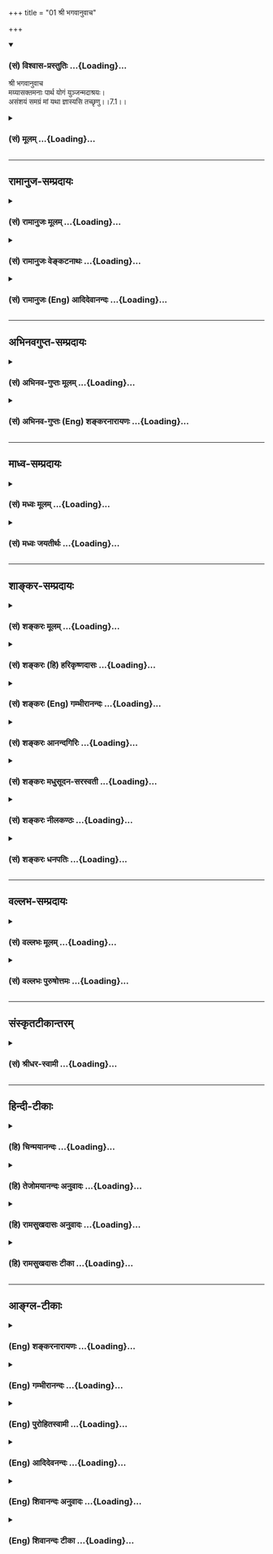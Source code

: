 +++
title = "01 श्री भगवानुवाच"

+++
<div class="js_include" newlevelforh1="3" title="(सं) विश्वास-प्रस्तुतिः" unfilled url="/purANam/mahAbhAratam/06-bhIShma-parva/02-bhagavad-gItA-parva/saMskRtam/vishvAsa-prastutiH/07_jnAna-vijnAna-yogaH/01_shrI_bhagavAnuvAc.md">
<details open><summary><h3>(सं) विश्वास-प्रस्तुतिः ...{Loading}...</h3></summary>

श्री भगवानुवाच  
मय्यासक्तमनाः पार्थ योगं युञ्जन्मदाश्रयः।  
असंशयं समग्रं मां यथा ज्ञास्यसि तच्छृणु।।7.1।।
</details>
</div>
<div class="js_include collapsed" newlevelforh1="3" title="(सं) मूलम्" unfilled url="/purANam/mahAbhAratam/06-bhIShma-parva/02-bhagavad-gItA-parva/saMskRtam/mUlam/07_jnAna-vijnAna-yogaH/01_shrI_bhagavAnuvAc.md">
<details><summary><h3>(सं) मूलम् ...{Loading}...</h3></summary>

श्री भगवानुवाच  
मय्यासक्तमनाः पार्थ योगं युञ्जन्मदाश्रयः।  
असंशयं समग्रं मां यथा ज्ञास्यसि तच्छृणु।।7.1।।
</details>
</div>


_________________
## रामानुज-सम्प्रदायः
<div class="js_include collapsed" newlevelforh1="3" title="(सं) रामानुजः मूलम्" unfilled url="/purANam/mahAbhAratam/06-bhIShma-parva/02-bhagavad-gItA-parva/saMskRtam/rAmAnujaH/mUlam/07_jnAna-vijnAna-yogaH/01_shrI_bhagavAnuvAc.md">
<details><summary><h3>(सं) रामानुजः मूलम् ...{Loading}...</h3></summary>

।।7.1।। श्रीभगवानुवाच **मयि** आभिमुख्येन **आसक्तमनाः**
मत्प्रियत्वातिरेकेण मत्स्वरूपेण गुणैः च चेष्टितेन मद्विभूत्या विश्लेषे
सति तत्क्षणाद् एव विशीर्यमाणस्वभावतया मयि सुगाढं बद्धमनाः **मदाश्रयः**
तथा स्वयं च मया विना विशीर्य्यमाणतया मदाश्रयः मदेकाधारः **मद्योगं
युञ्जन्** योक्तुं प्रवृत्तो योगविषयभूतं माम् **असंशयं** निःसंशयं
**समग्रं** सकलं यथा **ज्ञास्यसि** येन ज्ञानेन उक्तेन ज्ञास्यसि **तद्**
ज्ञानम् अवस्थितमनाः **श्रृणु।**

</details>
</div>
<div class="js_include collapsed" newlevelforh1="3" title="(सं) रामानुजः वेङ्कटनाथः" unfilled url="/purANam/mahAbhAratam/06-bhIShma-parva/02-bhagavad-gItA-parva/saMskRtam/rAmAnujaH/venkaTanAthaH/07_jnAna-vijnAna-yogaH/01_shrI_bhagavAnuvAc.md">
<details><summary><h3>(सं) रामानुजः वेङ्कटनाथः ...{Loading}...</h3></summary>

  
  
।।7.1।। षट्कसङ्गतिमाह प्रथमेनेति। परमेत्यादिना वक्तुमित्यन्तेन
द्वितीयषट्कार्थ उक्तः। ततः परं प्रथमषट्कार्थः।
प्रथमेनाध्यायषट्केनोक्तमित्यन्वयः। मामुपेत्य 8।16 इत्यादीनामर्थं दर्शयति
परमप्राप्यभूतस्येति। तेन परिशुद्धजीवमात्रव्यावर्तनम्। परमप्राप्यत्वे
हेतुः परब्रह्मत्वादिकम्। परं ब्रह्म परं धाम 10।12 इत्यादिकं वक्ष्यति।
पुरुषोत्तमत्वप्रकरणादीनामर्थो निरवद्यत्वम्। एतेनाचिद्गता विकारादयः
चिद्गताः क्लेशादयश्च परिहृताः। अहं सर्वस्य प्रभवः 10।8़ इत्यादेरर्थमाह
निखिलेति। चिदचिदात्मकं सर्वं जगत्प्रतिनिमित्तोपादानभूतस्येत्यर्थः। एवं
परमप्राप्यस्यैव कारणत्वप्रतिपादनाद्व्योमातीतमतन्निरस्तम्।
निमित्तोपादानत्वोपयुक्तंमत्तः परतरम् 7।7 इत्याद्यभिप्रेतं
सर्वज्ञत्वादिकम्। सर्वभूतस्य सर्वान्तर्यामितया सर्वशरीरकस्येत्यर्थः। सर्वं
समाप्नोषि ततोऽसि सर्वः 11।40 इति हि वक्ष्यति। भूमिरापः 7।4 इत्यादिना
विभूत्यध्यायादिना (10) च वक्ष्यमाणं महाविभूतित्वं
नारायणशब्दनिर्वचनमपिपरमप्राप्यभूतस्य महाविभूतेरित्यादिना सूचितम्।
एतदुक्तं भवति परत्वान्निरवद्यत्वात्पितृत्वाद्धितवेदनात्। अन्तरात्मतया
दोषप्रतिक्षेपक्षमत्वतः। भोगलीलार्थनिस्सीमविभूतिद्वययोगतः।
श्रीमत्वादप्युपास्योऽयं प्राप्यो नारायणः परः।। इति। प्राप्त्युपायभूतं
तदुपासनमिति परमात्मोपासनमेव तत्क्रतुन्यायात्तत्प्राप्त्युपायः जीवज्ञानं
कर्मानुष्ठानं च तन्निवर्तकत्वेन परम्परयोपाय इति भावः।
अङ्गप्राप्त्रोर्वचनानन्तरमङ्गिप्राप्ययोः प्रतिपादनमिति
सङ्गत्यभिप्रायेणाह इदानीमिति। पूर्वोक्तात्परिशुद्धात्मनो व्यावृत्तिं
वक्ष्यमाणवैभवसङ्ग्रहं चाभिप्रेत्याह परब्रह्मभूतपरमपुरुषस्वरूपमिति एतेन
तत्त्वपरेषु सामान्यब्रह्मशब्दस्य विशेषे स्थितिर्दर्शिता अथ
मोक्षोपायपरेषु वेदान्तवाक्येषु वेदनोपासनादिशब्दानां विशेषपर्यवसानमाह
तदुपासनं च भक्तिशब्दवाच्यमिति। एवं वाक्यद्वयेन
षटुद्वयसङ्ग्रश्लोकावप्यर्थाद्व्याख्यातौ। तथाहिज्ञानकर्मात्मिके निष्ठे
योगलक्षे सुसंस्कृते। आत्मानुभूतिसिद्ध्यर्थे पूर्वषट्केन चोदिते। मध्यमे
भगवत्तत्त्वयाथात्म्यावाप्तिसिद्धये। ज्ञानकर्माभिनिर्वर्त्यो भक्तियोगः
प्रकीर्तितः गी.सं.2।3 इति। आत्मज्ञानपूर्वकेत्यनेन सुसंस्कृतशब्दो
व्याख्यातः। बुद्धिविशेषसंस्कृतत्वं हि प्रागेवोपपादितम्। योगलक्षे
आत्मानुभूतिसिद्ध्यर्थे इत्यत्र योगो विषयान्तरेभ्यश्चित्तवृत्तिनिरोधः
तज्जन्यसाक्षात्कारस्त्विहात्मानुभूतिशब्देनोच्यत
इत्यपौनरुक्त्यमित्यभिप्रायेणयाथात्म्यदर्शनमित्युक्तम्।
तत्त्वयाथात्म्यशब्दविवरणंपरब्रह्मभूतेत्यादि। तत्त्वशब्दोऽत्र स्वरूपपरः।
याथात्म्यं यथावस्थितः प्रकारः। भक्तेः
कर्मानुष्टानसाध्यात्मदर्शनहेतुकत्वं अष्टादशे वक्ष्यत इत्याहतदेतदिति। ननु
तमेव विदित्वाऽतिमृत्युमेति श्वे.उ.3।86।15 इत्यादिबलाद्वेदनमात्रेण मोक्षः
प्रतीयते अस्तु वाउपासीत इति बलादुपासनरूपेण वेदनेन मोक्षः तथापि न भक्त्या
मोक्ष इति क्वचिदपि श्रुतम्। कर्मसमुच्चयश्च श्रुतिसिद्धो दुस्त्यजः
परमपुरुषविषयस्यैवोपासनस्य मोक्षसाधनत्वमित्यपि दुर्वचम्
रुद्रेन्द्राद्युपासनस्यापि मोक्षसाधनत्वेनाथर्वशिरःप्रतर्दनविद्यादिषु
श्रुतेरित्याद्याशङ्क्याऽऽह उपासनं त्विति। उपासनमेव न तु
ज्ञानमात्रमित्येका प्रतिज्ञा तत्रापि भक्तिरूपापन्नं नोपासनमात्रमिति
द्वितीया एवंविधमुपासनमेव न तु कर्मसमुच्चितमिति तृतीया तच्च परविषयमेवेति
चतुर्थी। एषा तुपरमप्राप्त्युपायभूतमित्यनेन
तत्क्रतुन्यायात्सूचिता। वेदान्तवाक्यसिद्धमिति एतच्चतुष्टयमपि
वेदान्तवाक्यैरेव सिद्धम् न तु कल्प्यम् नाप्युपबृंहणसापेक्षमिति भावः।
तत्र प्रथमां प्रतिज्ञां समर्थयते तमेवेत्यादिना अवगम्यत इत्यन्तेन।
श्रोतव्यो मन्तव्यः बृ.उ.2।4।5 इत्येतयोस्तु
रागप्राप्तश्रवणमननानुवादरूपत्वात्तत्परित्यागेन द्रष्टव्यः ৷৷.
निदिध्यासितव्यः इति विध्यंश उपात्तः। ध्यानोपासनशब्दयोरत्रैकार्थ्यं
दर्शयितुमुभयविशिष्टवाक्योपादानम्। द्रष्टव्यः ৷৷. निदिध्यासितव्यः
इत्यनयोर्भिन्नार्थत्वप्रसिद्धेरेकवाक्यस्थयोरेकार्थत्वं
पौनरुक्त्यादिदोषाच्च दर्शनं ध्यानं च पृथगेव विहितमिति शङ्कायां तयोरपि
सामान्यविशेषन्यायविशेषेणैकार्थ्यमेवेति दर्शयितुं स्मृतिमात्रं
दर्शनमात्रं च पृथक्सर्वग्रन्थिमोक्षहेतुतया वदतोरत
एवैकार्थविषययोर्वाक्ययोरुपादानम्। एतदुक्तं भवति समानप्रकरणपठितविशेषे
सामान्यशब्दानां पर्यवसानं न्यायसिद्धम् अतोऽत्र वेदनादिसामान्यशब्दानां
ध्यानोपासनशब्दवाच्ये विशेषे पर्यवसानमभ्युपेयम् ध्यानं च
तैलधारावदविच्छिन्नस्मृतिसन्ततिरूपमिति ध्रुवा स्मृतिः छ  
  

</details>
</div>
<div class="js_include collapsed" newlevelforh1="3" title="(सं) रामानुजः (Eng) आदिदेवानन्दः" unfilled url="/purANam/mahAbhAratam/06-bhIShma-parva/02-bhagavad-gItA-parva/saMskRtam/rAmAnujaH/english/AdidevAnandaH/07_jnAna-vijnAna-yogaH/01_shrI_bhagavAnuvAc.md">
<details><summary><h3>(सं) रामानुजः (Eng) आदिदेवानन्दः ...{Loading}...</h3></summary>

7.1 The Lord said Listen attentively to My words imparting knowledge to
you, by which you will understand Me indubitably and fully - Me, the
object of the Yogic contemplation in which you are engaged with a mind
so deeply bound to Me by virtue of overwhelming love that it would
disintegrate instantaneously the moment it is out of touch with My
essential nature, attributes, deeds and glories, and with your very self
resting so completely on Me that it would break up when bereft of Me.

</details>
</div>


_________________
## अभिनवगुप्त-सम्प्रदायः
<div class="js_include collapsed" newlevelforh1="3" title="(सं) अभिनव-गुप्तः मूलम्" unfilled url="/purANam/mahAbhAratam/06-bhIShma-parva/02-bhagavad-gItA-parva/saMskRtam/abhinava-guptaH/mUlam/07_jnAna-vijnAna-yogaH/01_shrI_bhagavAnuvAc.md">
<details><summary><h3>(सं) अभिनव-गुप्तः मूलम् ...{Loading}...</h3></summary>

।।7.1 7.2।। मय्यासक्तेति ज्ञानमिति। ज्ञानविज्ञाने ज्ञानक्रिये एव। ततो न
किञ्चिदवशिष्यते सर्वस्य ज्ञेयजातस्य ज्ञानक्रियानिष्ठत्वात्।

</details>
</div>
<div class="js_include collapsed" newlevelforh1="3" title="(सं) अभिनव-गुप्तः (Eng) शङ्करनारायणः" unfilled url="/purANam/mahAbhAratam/06-bhIShma-parva/02-bhagavad-gItA-parva/saMskRtam/abhinava-guptaH/english/shankaranArAyaNaH/07_jnAna-vijnAna-yogaH/01_shrI_bhagavAnuvAc.md">
<details><summary><h3>(सं) अभिनव-गुप्तः (Eng) शङ्करनारायणः ...{Loading}...</h3></summary>

7.1 See comment under 7.2

</details>
</div>


_________________
## माध्व-सम्प्रदायः
<div class="js_include collapsed" newlevelforh1="3" title="(सं) मध्वः मूलम्" unfilled url="/purANam/mahAbhAratam/06-bhIShma-parva/02-bhagavad-gItA-parva/saMskRtam/madhvaH/mUlam/07_jnAna-vijnAna-yogaH/01_shrI_bhagavAnuvAc.md">
<details><summary><h3>(सं) मध्वः मूलम् ...{Loading}...</h3></summary>

।।7.1।। श्रीमद्वरदराजाय नमः। ँ़। साधनं प्राधान्येनोक्तमतीतैरध्यायैः
उत्तरैरस्तु षड्भिर्भगवन्माहात्म्यं प्राधान्येनाह मयीति। आसक्तमना अतीव
स्नेहयुक्तमनाः। मदाश्रयः भगवानेव सर्वं मया कारयति स एव मे शरणम्
तस्मिन्नेवाहं स्थित इति स्थितः। असंशयं समग्रमिति क्रियाविशेषणम्।

</details>
</div>
<div class="js_include collapsed" newlevelforh1="3" title="(सं) मध्वः जयतीर्थः" unfilled url="/purANam/mahAbhAratam/06-bhIShma-parva/02-bhagavad-gItA-parva/saMskRtam/madhvaH/jayatIrthaH/07_jnAna-vijnAna-yogaH/01_shrI_bhagavAnuvAc.md">
<details><summary><h3>(सं) मध्वः जयतीर्थः ...{Loading}...</h3></summary>

।।7.1।। ज्ञानसाधनादन्यदुत्तराध्यायप्रतिपाद्यं वक्तुंयोगे त्विमां शृणु
2।39 इति प्रतिज्ञातमसमाप्य कथमर्थान्तरमुच्यते। इत्याशङ्कां तावत्परिहरति
**साधनमि**ति। ज्ञानस्येति शेषः। तत्र तत्र भगवन्महिम्नोऽपि वर्णितत्वेन
प्राधान्येनेत्युक्तम्। प्राचुर्येणेत्यर्थः। उक्तं इत्यनेन
प्रतिज्ञातसमाप्तिं सूचयति। तच्च प्रतिज्ञान्तरकरणादवगम्यते।
इदानीमुत्तरग्रन्थप्रतिपाद्यमाह **उत्तरै**स्त्विति। अध्यायैरिति वर्तते।
अनेन ज्ञानविज्ञानशब्दौ ज्ञेयभगवन्माहात्म्यपराविति सूचितम्। अत्रापि
क्वचित्साधनस्योक्तत्वात्प्राधान्येन इत्युक्तम्। सङ्गतिस्तु प्रथमश्लोक
एवोक्ता अनेन द्विविधेन योगेन यज्ज्ञातव्यं
तच्छृण्वित्युक्तत्वात्। आसक्तमनाः सम्बद्धमनाः इति प्रतीतिनिरासायाह
**आसक्ते**ति। अतीव इत्याङोऽर्थः सम्बन्धमात्रस्य योगानङ्गत्वादिति भावः।
भगवदाश्रयत्वं सर्वसाधारणं कथं योगिनो विशेषणम्। इत्यत आह **मदाश्रय** इति।
शरणं रक्षकः। इति स्थित इति जानन्निति यावत्। असंशयं समग्रं इत्युभयं
भगवद्विशेषणत्वेन भास्करो व्याख्यातवान् संशयरहितं समग्रं कृत्स्नं मां
इति। अपरस्तु (शां.) समग्रमित्येवसमग्रं समस्तं
विभूतिबलशक्त्यैश्वर्यादिगुणसम्पन्नं मां ৷৷. संशयमन्तरेण इति
तन्निरासार्थमाह **असंशयमि**ति तच्च समग्रं यथा भवति तथेत्यर्थः। न हि
भगवतः संशयराहित्यमिदानीं वक्तव्यम्। न च भगवान्समग्रोऽन्येन केनचिच्छक्यो
ज्ञातुम्स्वयमेवात्मनाऽऽत्मानं वेत्थ त्वं 10।15 इति वक्ष्यमाणत्वादिति
भावः।

</details>
</div>


_________________
## शाङ्कर-सम्प्रदायः
<div class="js_include collapsed" newlevelforh1="3" title="(सं) शङ्करः मूलम्" unfilled url="/purANam/mahAbhAratam/06-bhIShma-parva/02-bhagavad-gItA-parva/saMskRtam/shankaraH/mUlam/07_jnAna-vijnAna-yogaH/01_shrI_bhagavAnuvAc.md">
<details><summary><h3>(सं) शङ्करः मूलम् ...{Loading}...</h3></summary>

।।7.1।। मयि वक्ष्यमाणविशेषणे परमेश्वरे आसक्तं मनः यस्य सः
**मय्यासक्तमनाः** हे **पार्थ योगं युञ्जन्** मनःसमाधानं कुर्वन्
**मदाश्रयः** अहमेव परमेश्वरः आश्रयो यस्य सः मदाश्रयः। यो हि कश्चित्
पुरुषार्थेन केनचित् अर्थी भवति स तत्साधनं कर्म अग्निहोत्रादि तपः दानं वा
किञ्चित् आश्रयं प्रतिपद्यते अयं तु योगी मामेव आश्रयं प्रतिपद्यते हित्वा
अन्यत् साधनान्तरं मय्येव आसक्तमनाः भवति। यः त्वं एवंभूतः सन् **असंशयं
समग्रं** समस्तं विभूतिबलशक्त्यैश्वर्यादिगुणसंपन्नं **मां यथा** येन
प्रकारेण **ज्ञास्यसि** संशयमन्तरेण एवमेव भगवान् इति **तत् श्रृणु**
उच्यमानं मया।। तच्च मद्विषयम्

</details>
</div>
<div class="js_include collapsed" newlevelforh1="3" title="(सं) शङ्करः (हि) हरिकृष्णदासः" unfilled url="/purANam/mahAbhAratam/06-bhIShma-parva/02-bhagavad-gItA-parva/saMskRtam/shankaraH/hindI/harikRShNadAsaH/07_jnAna-vijnAna-yogaH/01_shrI_bhagavAnuvAc.md">
<details><summary><h3>(सं) शङ्करः (हि) हरिकृष्णदासः ...{Loading}...</h3></summary>

।।7.1।। इस श्लोकद्वारा छठे अध्यायके अन्तमें प्रश्नके बीजकी स्थापना करके
फिर स्वयं ही ऐसा मेरा तत्त्व हे इस प्रकार मुझमें स्थित अन्तरात्मावाला हो
जाना चाहिये इत्यादि बातोंका वर्णन करनेकी इच्छावाले भगवान् बोले आगे कहे
जानेवाले विशेषणोंसे युक्त मुझ परमेश्वरमें ही जिसका मन आसक्त हो वह
मय्यासक्तमना है और मैं परमेश्वर ही जिसका ( एकमात्र ) अवलम्बन हूँ वह
मदाश्रय है हे पार्थ ऐसा मय्यासक्तमना और मदाश्रय होकर तू योगका साधन
करताहुआ अर्थात् मनको ध्यानमें स्थित करता हुआ ( जिस प्रकार मुझको संशयरहित
समग्ररूपसे जानेगा सो सुन ) जो कोई ( धर्मादि पुरुषार्थोंमेंसे ) किसी
पुरुषार्थका चाहनेवाला होता है वह उसके साधनरूप अग्निहोत्रादि कर्म तप या
दानरूप किसी एक आश्रयको ग्रहण किया करता है परंतु यह योगी तो अन्य साधनोंको
छोड़कर केवल मुझको ही आश्रयरूपसे ग्रहण करता है और मुझमें ही आसक्तचित्त
होता है। इसलिये तू उपर्युक्त गुणोंसे सम्पन्न होकर विभूति बल ऐश्वर्य आदि
गुणोंसे सम्पन्न मुझ समग्र परमेश्वरको जिस प्रकार संशयरहित जानेगा कि
भगवान् निस्सन्देह ठीक ऐसा ही है वह प्रकार मैं तुझसे कहता हूँ सुन।

</details>
</div>
<div class="js_include collapsed" newlevelforh1="3" title="(सं) शङ्करः (Eng) गम्भीरानन्दः" unfilled url="/purANam/mahAbhAratam/06-bhIShma-parva/02-bhagavad-gItA-parva/saMskRtam/shankaraH/english/gambhIrAnandaH/07_jnAna-vijnAna-yogaH/01_shrI_bhagavAnuvAc.md">
<details><summary><h3>(सं) शङ्करः (Eng) गम्भीरानन्दः ...{Loading}...</h3></summary>

7.1 O Partha, mayi asaktamanah, having the mind fixed on Me- one whose
mind (manah) is fixed (asakta) on Me (mayi) who am the supreme God
possessed on the alification going to be spoken of-. Yogam yunjan,
practising the Yoga of Meditation, concentrating the mind-. Madasrayah,
taking refuge in Me-one to whom I Myself, the supreme Lord, am the
refuge (asraya) is madasrayah-. Anyone who hankers after some human
objective resorts to some rite such as the Agnihotra etc., austerity or
charity, which is the means to its attainment. This yogi, however,
accepts only Me as his refuge; rejecting any other means, he keeps his
mind fixed on Me alone. Srnu, hear; tat, that, which is being spoken of
by Me; as to yatha, how, the process by which; you who, having become
thus, jnasyasi, will know; mam, Me; asamsayam, with certainty, without
doubt, that the Lord is such indeed; and samagram, in fullness,
possessed of such alities as greatness, strength, power, majesty, etc.
\[Strength-physical; power-mental; etc. refers to omniscience and
will.\] in their fullness.

</details>
</div>
<div class="js_include collapsed" newlevelforh1="3" title="(सं) शङ्करः आनन्दगिरिः" unfilled url="/purANam/mahAbhAratam/06-bhIShma-parva/02-bhagavad-gItA-parva/saMskRtam/shankaraH/AnandagiriH/07_jnAna-vijnAna-yogaH/01_shrI_bhagavAnuvAc.md">
<details><summary><h3>(सं) शङ्करः आनन्दगिरिः ...{Loading}...</h3></summary>

।।7.1।। कर्मसंन्यासात्मकसाधनप्रधानं त्वंपदार्थप्रधानं च प्रथमषट्कं
व्याख्याय मध्यमषट्कमुपास्यनिष्ठं तत्पदार्थनिष्ठं च व्याख्यातुमारभमाणः
समनन्तराध्यायमवतारयति **योगिनामिति।** अतीताध्यायान्ते मद्गतेनान्तरात्मा
यो भजते मामिति प्रश्नबीजं प्रदर्श्य कीदृशं भगवतस्तत्त्वं कथं वा
मद्गतान्तरात्मा स्यादित्यर्जुनस्य प्रश्नद्वये जाते स्वयमेव
भगवानपृष्टमेतद्वक्तुमिच्छन्नुक्तवानित्यर्थः। परमेश्वरस्य
वक्ष्यमाणविशेषणत्वं सकलजगदायतनत्वादिनानाविधविभूतिभागित्वं
तत्रासक्तिर्मनसो विषयान्तरपरिहारेण तन्निष्ठत्वम्। मनसो भगवत्येवासक्तौ
हेतुमाह **योगमिति।** विषयान्तरपरिहारे हि गोचरमालोच्यमाने भगवत्येव
प्रतिष्ठितं भवतीत्यर्थः। तथापि स्वाश्रये पुरुषो मनः स्थापयति
नान्यत्रेत्याशङ्क्याह **मदाश्रय इति।** योगिनो यदीश्वराश्रयत्वेन
तस्मिन्नेवासक्तमनस्त्वमुपन्यस्तं तदुपपादयति **यो हीति।**
ईश्वराख्याश्रयस्य प्रतिपत्तिमेव प्रकटयति **हित्वेति।** अस्तु
योगिनस्त्वदाश्रयप्रतिपत्त्या मनसस्त्वय्येवासक्तिस्तथापि मम
किमायातमित्याशङ्क्य द्वितीयार्धं व्याचष्टे **यस्त्वमेवमिति।** एवंभूतो
यथोक्तध्याननिष्ठपुरुषवदेव मय्यासक्तमना यस्त्वं स त्वं तथाविधः
सन्नसंशयमविद्यमानः संशयो यत्र ज्ञाने तद्यथा स्यात्तथा मां समग्रं
ज्ञास्यसीति संबन्धः। समग्रमित्यस्यार्थमाह **समस्तमिति।**
विभूतिर्नानाविधैश्वर्योपायसंपत्तिः। बलं शरीरगतं सामर्थ्यम्।
शक्तिर्मनोगतं प्रागल्भ्यम्। ऐश्वर्यमीशितव्यविषयमीशनसामर्थ्यम्। आदिशब्देन
ज्ञानेच्छादयो गृह्यन्ते। असंशयमितिपदस्य क्रियाविशेषणत्वं विशदयन्
क्रियापदेन संबन्धं कथयति **संशयमिति।** विना संशयं भगवत्तत्त्वपरिज्ञानमेव
स्फोरयति **एवमेवेति।** भगवत्तत्त्वे ज्ञातव्ये कथं मम ज्ञानमुपदेक्ष्यति
नहि त्वामृते तदुपदेष्टा कश्चिदस्तीत्याशङ्क्याह **तच्छृण्विति।**

</details>
</div>
<div class="js_include collapsed" newlevelforh1="3" title="(सं) शङ्करः मधुसूदन-सरस्वती" unfilled url="/purANam/mahAbhAratam/06-bhIShma-parva/02-bhagavad-gItA-parva/saMskRtam/shankaraH/madhusUdana-sarasvatI/07_jnAna-vijnAna-yogaH/01_shrI_bhagavAnuvAc.md">
<details><summary><h3>(सं) शङ्करः मधुसूदन-सरस्वती ...{Loading}...</h3></summary>

।।7.1।। यद्भक्तिं न विना मुक्तिर्यः सेव्यः सर्वयोगिनाम्। तं वन्दे
परमानन्दघनं श्रीनन्दनन्दनम्।।1।।  
  
एवं कर्मसंन्यासात्मकसाधनप्रधानेन प्रथमषट्केन ज्ञेयं त्वंपदलक्ष्यं सयोगं
व्याख्यायाधुना ध्येयब्रह्मप्रतिपादनप्रधानेन मध्यमेन षट्केन तत्पदार्थों
व्याख्यातव्यः। तत्रापियोगिनामपि सर्वेषां मद्गतेनान्तरात्मना।
श्रद्धावान्भजते यो मां स मे युक्ततमो मतः इति प्रागुक्तस्य भगवद्भजनस्य
व्याख्यानाय सप्तमोऽध्याय आरभ्यते। तत्र कीदृशं भगवतो रूपं भजनीयं कथं वा
तद्गतोऽन्तरात्मा स्यादित्येतद्वयं प्रष्टव्यमर्जुनेनापृष्टमपि
परमकारुणिकतया स्वयमेव विवक्षुः श्रीभगवानुवाच मयि परमेश्वरे
सकलजगदायतनत्वादिविविधविभूतिभागिन्यासक्तं विषयान्तरपरिहारेण सर्वदा
निविष्टं मनो यस्य तव स त्वं अतएव मदाश्रयो मदेकशरणः राजाश्रयो
भार्याद्यासक्तमनाश्च राजभृत्यः प्रसिद्धः मुमुक्षुस्तु मदाश्रयो
मदासक्तमनाश्च त्वं त्वद्विधो वा योगं युञ्जन्मनःसमाधानं षष्ठोक्तप्रकारेण
कुर्वन् असंशयं यथा भवत्येवं समग्रं सर्वविभूतिबलशक्त्यैश्वर्यादिसंपन्नं
मां यथा येन प्रकारेण ज्ञास्यसि तच्छृणूच्यमानं मया।

</details>
</div>
<div class="js_include collapsed" newlevelforh1="3" title="(सं) शङ्करः नीलकण्ठः" unfilled url="/purANam/mahAbhAratam/06-bhIShma-parva/02-bhagavad-gItA-parva/saMskRtam/shankaraH/nIlakaNThaH/07_jnAna-vijnAna-yogaH/01_shrI_bhagavAnuvAc.md">
<details><summary><h3>(सं) शङ्करः नीलकण्ठः ...{Loading}...</h3></summary>

।।7.1।। पूर्वाध्यायान्ते यो मां भजते स मे युक्ततमो मत इत्युक्तम् तत्र
कीदृशं पूर्वोक्तनिष्कामकर्मयोगापेक्षया विलक्षणं तव भजनं केन वा गुणेन
पूर्वयोगापेक्षया तस्य युक्ततमत्वमित्येतामर्जुनस्याशङ्कां स्वयमेव परिहरन्
भगवानुवाच **मयीति।** कश्चिद्राजाश्रयो धनमानासक्तमना भवति। अयं तु
मदाश्रयेण मामेव परमपुरुषार्थभूतं प्राप्तुमिच्छन्नित्यर्थः। ईदृशो योगं
युञ्जन्समाधिमनुतिष्ठन् त्वंपदार्थविवेककाले यद्यपि
सार्वज्ञ्यमस्तिसर्वभूतस्थमात्मानम् इत्यादिवचनात्तथापि स्वस्मादन्य
ईश्वरोऽस्ति नवेति पातञ्जलकापिलयोस्तार्किकमीमांसकयोर्वा
सेश्वरानीश्वरयोर्मतभेदात्संशयः कारणाज्ञानाच्चासमग्रं तत्सार्वज्ञ्यमिति
मत्वा आह **असंशयं समग्रमिति।** मां तत्पदार्थमीश्वरं यथा ज्ञास्यसि तत् तं
प्रकारं शृणु। अत्र वक्ष्यमाणरीत्या सर्वं ब्रह्म वासुदेवात्मकमिति भजने
वैलक्षण्यं कारणज्ञातृत्वमस्य योगिनः पूर्वयोग्यपेक्षयाधिक्यमिति भावः।

</details>
</div>
<div class="js_include collapsed" newlevelforh1="3" title="(सं) शङ्करः धनपतिः" unfilled url="/purANam/mahAbhAratam/06-bhIShma-parva/02-bhagavad-gItA-parva/saMskRtam/shankaraH/dhanapatiH/07_jnAna-vijnAna-yogaH/01_shrI_bhagavAnuvAc.md">
<details><summary><h3>(सं) शङ्करः धनपतिः ...{Loading}...</h3></summary>

  
  
।।7.1।। यतो जातं येन स्थितमिदमशेषं प्रविलयं प्रयात्याद्ये
यस्मिञ्श्रुतिभिरुदिते जन्तव इमे।  
  
भवत्येकं ब्रह्मामलममृतामाराध्य यमहं शिवं रासं कृष्णं तमजमजरं
नौम्यखिलगम्।।1।।  
  
एवं त्वंपदार्थ निरुप्य तत्पदार्थ निरुपयितुं पूर्वाध्यायान्तेयोगिनामपि
सर्वेषां मद्भतेनान्तरात्मना। श्रद्धावान्भजते यो मां स मे युक्तातमो मतः
इत्युक्तं तत्रेदृशं मदीयं तत्त्वमनेन प्रकारेण मद्भतान्तरात्मा
स्यादित्येतद्वक्तुमिच्छुः श्रीमगवानुवाच। मयि वक्ष्यमाणविशेषणे परमेश्वरे
आसक्तं मनो यस्य सः। मयि मनआसक्तिसंपादनं तव सुलभमिति सूचयन्नाह पार्थेति।
योगं युञ्चन्मःसमाधानं कुर्वन्मदाश्रयः अहमेव परमेश्वर आश्रयो यस्य तु नतु
कस्मैचित्पुरुषार्थायेहामुत्रभ्याय राज्यादिर्यज्ञदानादिर्वा आश्रयो यस्य
सः त्वमप्यासक्तमना मदाश्रयः सन् असंशयं यथा स्यात्तथा मां यथा येन
प्रकारेण ज्ञास्यसि तं वक्ष्यमाणप्रकारं श्रृणु। ननु मदग्ने भवान्
स्थितोऽसंशयं मया ज्ञायत एवातः किमिदमुच्यत इत्याशङ्क्याह समग्मिति।
समस्तविभतिबलशक्त्यैश्वर्यादिगुणसंपन्नं सगुणं निर्गुणं च मामसंशयं यथा
ज्ञास्यसि तच्छृण्वित्यर्थः।

</details>
</div>


_________________
## वल्लभ-सम्प्रदायः
<div class="js_include collapsed" newlevelforh1="3" title="(सं) वल्लभः मूलम्" unfilled url="/purANam/mahAbhAratam/06-bhIShma-parva/02-bhagavad-gItA-parva/saMskRtam/vallabhaH/mUlam/07_jnAna-vijnAna-yogaH/01_shrI_bhagavAnuvAc.md">
<details><summary><h3>(सं) वल्लभः मूलम् ...{Loading}...</h3></summary>

।।7.1।। पूर्वत्रात्माधिगमनं साङ्ख्ययोगकृतेः फलम्। अथातो महिमज्ञानपूर्वकं
भक्तिरुच्यते।।1।।  
  
माहात्म्यज्ञानपूर्वस्तु सुदृढः सर्वतोऽधिकः। स्नेहो भक्तिरिति
प्रोक्तस्तया मुक्तिर्न चान्यथा।।2।।  
  
धात्वर्थ उत्तमा सेवा स्नेहोऽर्थो प्रत्ययस्य च। प्रकृतिप्रत्ययार्थात्मा
निबन्धे भक्तिरुच्यते।।3।।  
  
माहात्म्यविज्ञानमत्र वासुदेवस्य योगिनाम्। अन्ते सिद्धिकरं नान्यदिति
तस्योद्यमः पुनः।।4।।  
  
पुरुषोत्तममाहात्म्यविज्ञानं साङ्गमुत्तमम्। प्रयाणकाले सर्वस्य भक्तस्य
स्मरतः फलम्।।5।।  
  
प्रथमं योगधर्मेण महिमज्ञानमुत्तमम्। ततः प्रपत्तिर्ज्ञानं च ज्ञानिनः
श्रेष्ठता यतः।।6।।  
  
ईश्वरज्ञानवान् श्रेष्ठो नात्मविज्ञानवान् परम्। यतः
स्वात्मज्ञानवद्भिरीश्वरः सेव्यतेऽनिशम्।।7।। तत्र कीदृशमाहात्म्योऽहं यस्य
सेवा कर्त्तव्या इत्यपराधनिवृत्त्यर्थं स्वमहिमानं निरूपयिष्यन् स्वयं
श्रीभगवानुवाच मय्यासक्तमना इति। हे पार्थ मयि परमात्मनि भगवति
सर्वधर्माश्रये निरतिशयालौकिकलीले परमनियन्तरि करुणाशीले आसक्तचित्तः
योगमुक्तलक्षणं समभ्यसन् मदाश्रयो मत्प्रपन्नः सन् निस्संशयं समग्रं
निरतिशयालौकिकगुणपूर्णं निरुपधिमहिमानं यथा येन प्रकारेण ज्ञास्यसि
तच्छृणु। सूत्रवृत्तिवदिदम्।

</details>
</div>
<div class="js_include collapsed" newlevelforh1="3" title="(सं) वल्लभः पुरुषोत्तमः" unfilled url="/purANam/mahAbhAratam/06-bhIShma-parva/02-bhagavad-gItA-parva/saMskRtam/vallabhaH/puruShottamaH/07_jnAna-vijnAna-yogaH/01_shrI_bhagavAnuvAc.md">
<details><summary><h3>(सं) वल्लभः पुरुषोत्तमः ...{Loading}...</h3></summary>

  
  
।।7.1।। भगवद्योगयुक्तात्मा युक्तो रूपप्रबोधने। अतः पार्थाय श्रीकृष्णः
स्वरूपज्ञानमुक्तवान्।।1।।  
  
पूर्वाध्यायान्तेश्रद्धावान् भजते यो मां स मे युक्ततमो मतः 6।47 इति
योगसहितस्वभजनकर्त्तुरुत्तमत्वं स्वाभिमतत्वमुक्तं तत्र स्वरूपाज्ञाने भजनं
न भवेत् तज्ज्ञानं च योगज्ञानोत्तरभावीति योगस्वरूपमुक्त्वा अथ भजनार्थं
स्वरूपज्ञानमाह श्रीभगवानुवाच मय्यासक्तमना इति। हे पार्थ एतच्छ्रवणयोग्य
मदाश्रयः मदर्थमेवाऽनन्यशरणः सन् मत्क्रीडार्थं संयोगार्थमाश्रयं कृत्वा
योगं युञ्जन् दास्याभ्यासं कुर्वन् असंशयं संशयरहितं यथा स्यात्तथा समग्रं
संयोगात्मकं सर्वरससहितं मां यथा ज्ञास्यसि तदिदमग्रे वक्ष्यमाणं
ज्ञानस्वरूपं मय्यासक्तमनाः मयि आसक्तं स्वापेक्षारहितं मत्सुखाभिलाषिमनाः
शृणु।  
  

</details>
</div>


_________________
## संस्कृतटीकान्तरम्
<div class="js_include collapsed" newlevelforh1="3" title="(सं) श्रीधर-स्वामी" unfilled url="/purANam/mahAbhAratam/06-bhIShma-parva/02-bhagavad-gItA-parva/saMskRtam/shrIdhara-svAmI/07_jnAna-vijnAna-yogaH/01_shrI_bhagavAnuvAc.md">
<details><summary><h3>(सं) श्रीधर-स्वामी ...{Loading}...</h3></summary>

।।7.1।। विज्ञेयमात्मनस्तत्त्वं सयोगं समुदाहृतम्। भजनीयमथेदानीमैश्वरं
रूपमीर्यते।।1।।  
  
पूर्वाध्यायान्ते मद्गतेनान्तरात्मना यो मां भजते स मे युक्ततमो मत
इत्युक्तं तत्र कीदृशस्त्वं यस्य भक्तिः कर्तव्येत्यपेक्षायां स्वस्वरूपं
निरूपयिष्यञ्श्रीभगवानुवाच **मय्यासक्तमना इति।** मयि परमेश्वरे
आसक्तमभिनिविष्टं मनो यस्य सः। मदाश्रयोऽहमेवाश्रयो यस्यानन्यशरणः सन्योगं
युञ्जन्नभ्यसन् असंशयं यता भवत्येवं मां समग्रं विभूतिबलैश्वर्यादिसहितं
यथा ज्ञास्यसि तदिदं मया वक्ष्यमाणं शृणु।

</details>
</div>


_________________
## हिन्दी-टीकाः
<div class="js_include collapsed" newlevelforh1="3" title="(हि) चिन्मयानन्दः" unfilled url="/purANam/mahAbhAratam/06-bhIShma-parva/02-bhagavad-gItA-parva/hindI/chinmayAnandaH/07_jnAna-vijnAna-yogaH/01_shrI_bhagavAnuvAc.md">
<details><summary><h3>(हि) चिन्मयानन्दः ...{Loading}...</h3></summary>

।।7.1।। ध्यानाभ्यास का आरम्भ करने के पूर्व साधक जब तक केवल बौद्धिक स्तर
पर ही वेदान्त का विचार करता है जैसा कि प्रारम्भ में होना स्वाभाविक है तब
तक उसके मन में प्रश्न उठता रहता है कि परिच्छिन्न मन के द्वारा
अनन्तस्वरूप सत्य का साक्षात्कार किस प्रकार किया जा सकता है यह प्रश्न सभी
जिज्ञासुओं के मन में आता है और इसीलिए वेदान्तशास्त्र इस विषय का विस्तार
से वर्णन करता है कि किस प्रकार ध्यान की प्रक्रिया से मन अपनी ही
परिच्छिन्नताओं से ऊपर उठकर अपने अनन्तस्वरूप का अनुभव करता है। इस
षडाध्यायी के विवेच्य विषय की प्रस्तावना करते हुए श्रीकृष्ण अर्जुन को वचन
देते हैं कि वे आत्मसाक्षात्कार के सिद्धान्त एवं उपायों का समग्रत वर्णन
करेंगे जिससे यह स्पष्ट हो जायेगा कि किस प्रकार सुसंगठित मन के द्वारा
आत्मस्वरूप का ध्यान करने से आत्मा की अपरोक्षानुभूति होती है। ध्यान के
सन्दर्भ में मन शब्द का प्रयोग होने पर उससे शुद्ध एवं एकाग्र मन का ही
अभिप्राय है न कि अशक्त तथा विखण्डित मन। अनुशासित और असंगठित मन जब अपने
स्वरूप में समाहित होता है तब साधक का विकास तीव्र गति से होता है। इस
प्रकरण कै विषय है आन्तरिक विकास का युक्तियुक्त विवेचन। श्रीभगवान् कहते
हैं

</details>
</div>
<div class="js_include collapsed" newlevelforh1="3" title="(हि) तेजोमयानन्दः अनुवादः" unfilled url="/purANam/mahAbhAratam/06-bhIShma-parva/02-bhagavad-gItA-parva/hindI/tejomayAnandaH/anuvAdaH/07_jnAna-vijnAna-yogaH/01_shrI_bhagavAnuvAc.md">
<details><summary><h3>(हि) तेजोमयानन्दः अनुवादः ...{Loading}...</h3></summary>

।।7.1।। हे पार्थ ! मुझमें असक्त हुए मन वाले तथा मदाश्रित होकर योग का
अभ्यास करते हुए जिस प्रकार तुम मुझे समग्ररूप से, बिना किसी संशय के,
जानोगे वह सुनो।।

</details>
</div>
<div class="js_include collapsed" newlevelforh1="3" title="(हि) रामसुखदासः अनुवादः" unfilled url="/purANam/mahAbhAratam/06-bhIShma-parva/02-bhagavad-gItA-parva/hindI/rAmasukhadAsaH/anuvAdaH/07_jnAna-vijnAna-yogaH/01_shrI_bhagavAnuvAc.md">
<details><summary><h3>(हि) रामसुखदासः अनुवादः ...{Loading}...</h3></summary>

।।7.1।। श्रीभगवान् बोले -- हे पृथानन्दन ! मुझमें आसक्त मनवाला, मेरे
आश्रित होकर योगका अभ्यास करता हुआ तू मेरे समग्ररूपको निःसन्देह जैसा
जानेगा, उसको सुन।

</details>
</div>
<div class="js_include collapsed" newlevelforh1="3" title="(हि) रामसुखदासः टीका" unfilled url="/purANam/mahAbhAratam/06-bhIShma-parva/02-bhagavad-gItA-parva/hindI/rAmasukhadAsaH/TIkA/07_jnAna-vijnAna-yogaH/01_shrI_bhagavAnuvAc.md">
<details><summary><h3>(हि) रामसुखदासः टीका ...{Loading}...</h3></summary>

।।7.1।।***व्याख्या--*'मय्यासक्तमनाः'--**मेरेमें ही जिसका मन आसक्त हो
गया है अर्थात् अधिक स्नेहके कारण जिसका मन स्वाभाविक ही मेरेमें लग गया
है, चिपक गया है, उसको मेरी याद करनी नहीं पड़ती, प्रत्युत स्वाभाविक मेरी
याद आती है और विस्मृति कभी होती ही नहीं--ऐसा तू मेरेमें मनवाला हो। जिसका
उत्पत्ति-विनाशशील वस्तुओंका और शब्द, स्पर्श, रूप, रस तथा गन्धका आकर्षण
मिट गया है, जिसका इस लोकमें शरीरके आराम, आदर-सत्कार और नामकी ब़ड़ाईमें
तथा स्वर्गादि परलोकके भोगोंमें किञ्चिन्मात्र भी खिंचाव, आसक्ति या
प्रियता नहीं है, प्रत्युत केवल मेरी तरफ ही खिंचाव है, ऐसे पुरुषका नाम
**'मय्यासक्तमनाः'** है।   

</details>
</div>


_________________
## आङ्ग्ल-टीकाः
<div class="js_include collapsed" newlevelforh1="3" title="(Eng) शङ्करनारायणः" unfilled url="/purANam/mahAbhAratam/06-bhIShma-parva/02-bhagavad-gItA-parva/english/shankaranArAyaNaH/07_jnAna-vijnAna-yogaH/01_shrI_bhagavAnuvAc.md">
<details><summary><h3>(Eng) शङ्करनारायणः ...{Loading}...</h3></summary>

7.1. The Bhagavat said O son of Prtha, hear \[from Me\] how, having your
mind attached to Me, practising Yoga and taking refuge in Me, you shall
understand Me fully, without any doubt.

</details>
</div>
<div class="js_include collapsed" newlevelforh1="3" title="(Eng) गम्भीरानन्दः" unfilled url="/purANam/mahAbhAratam/06-bhIShma-parva/02-bhagavad-gItA-parva/english/gambhIrAnandaH/07_jnAna-vijnAna-yogaH/01_shrI_bhagavAnuvAc.md">
<details><summary><h3>(Eng) गम्भीरानन्दः ...{Loading}...</h3></summary>

7.1 The Blessed Lord said O Partha, hear how you, having the mind fixed
on Me, practising the Yoga of Meditation and taking refuge in Me, will
know Me with certainly and in fulness.

</details>
</div>
<div class="js_include collapsed" newlevelforh1="3" title="(Eng) पुरोहितस्वामी" unfilled url="/purANam/mahAbhAratam/06-bhIShma-parva/02-bhagavad-gItA-parva/english/purohitasvAmI/07_jnAna-vijnAna-yogaH/01_shrI_bhagavAnuvAc.md">
<details><summary><h3>(Eng) पुरोहितस्वामी ...{Loading}...</h3></summary>

7.1 "Lord Shri Krishna said: Listen, O Arjuna! And I will tell thee how
thou shalt know Me in my Full perfection, practising meditation with thy
mind devoted to Me, and having Me for thy refuge.

</details>
</div>
<div class="js_include collapsed" newlevelforh1="3" title="(Eng) आदिदेवनन्दः" unfilled url="/purANam/mahAbhAratam/06-bhIShma-parva/02-bhagavad-gItA-parva/english/AdidevanandaH/07_jnAna-vijnAna-yogaH/01_shrI_bhagavAnuvAc.md">
<details><summary><h3>(Eng) आदिदेवनन्दः ...{Loading}...</h3></summary>

7.1 The Lord said With your mind focussed on Me, having Me for your
support and practising Yoga - how you can without doubt know Me fully,
hear, O Arjuna.

</details>
</div>
<div class="js_include collapsed" newlevelforh1="3" title="(Eng) शिवानन्दः अनुवादः" unfilled url="/purANam/mahAbhAratam/06-bhIShma-parva/02-bhagavad-gItA-parva/english/shivAnandaH/anuvAdaH/07_jnAna-vijnAna-yogaH/01_shrI_bhagavAnuvAc.md">
<details><summary><h3>(Eng) शिवानन्दः अनुवादः ...{Loading}...</h3></summary>

7.1 The Blessed Lord said O Arjuna, hear how you shall without doubt
know Me fully, with the mind intent on Me, practising Yoga and taking
refuge in Me.

</details>
</div>
<div class="js_include collapsed" newlevelforh1="3" title="(Eng) शिवानन्दः टीका" unfilled url="/purANam/mahAbhAratam/06-bhIShma-parva/02-bhagavad-gItA-parva/english/shivAnandaH/TIkA/07_jnAna-vijnAna-yogaH/01_shrI_bhagavAnuvAc.md">
<details><summary><h3>(Eng) शिवानन्दः टीका ...{Loading}...</h3></summary>

  
  
7.1 मयि on Me; आसक्तमनाः with mind intent; पार्थ O Partha; योगम् Yoga;
युञ्जन् practising; मदाश्रयः taking refuge in Me; असंशयम् without doubt;
समग्रम् wholly; माम् Me; यथा how; ज्ञास्यसि shall know; तत् that; श्रृणु
hear.Commentary He who wishes to attain some result or reward performs
the ritual known as Agnihotra or does charity; sinks wells; builds
hospitals; resting places; etc.; with Sakama Bhavana (with an inner
profit motive) and attains them. But the Yogi on the contrary practises
Yoga with a steadfast mind and takes refuge in the Lord alone; with the
mind wholly fixed on Him; on His lofty attributes such as omnipotence;
omniscience; omnipresence; infinite love; beauty; grace; strength;
mercy; inexhaustible wealth; ineffable splendour; pristine glory and
purity.The servant of a king; though he constantly serves the king; has
not got his mind fixed on him. The mind is ever fixed on his wife and
children. Unlike the servant; fix your mind on Me; (the allpervading
One); and take refuge in Me alone. Practise control of the mind in
accordance with the instructions given in chapter VI. Then you will know
Me and My infinite attributes in full.If you sing the glory and the
attributes of the Lord; you will develop love for Him and then your mind
will be fixed on Him. Intense love for the Lord is real devotion. You
must get full knowledge of the Self without any doubt.He who has taken
refuge in the Lord; and he who is trying to fix or has fixed his mind on
the Lord cannot bear the separation from the Lord even for a second.

</details>
</div>
